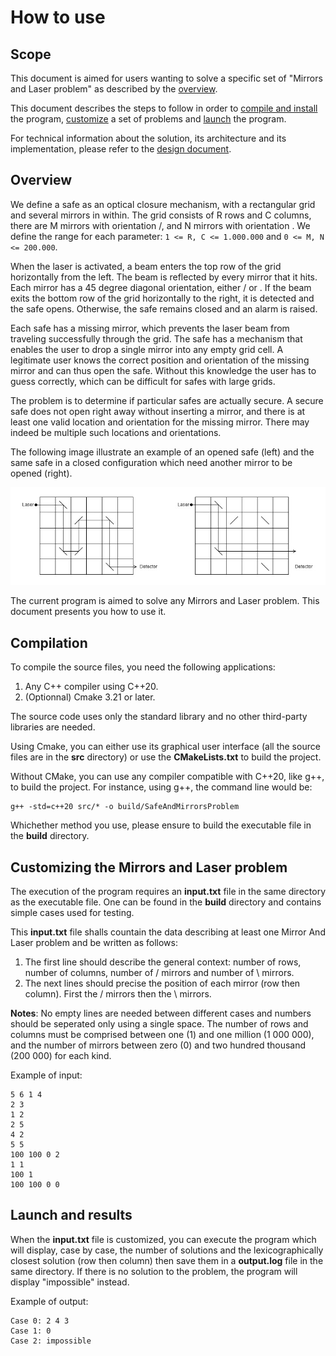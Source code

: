 How to use
==========

## Scope

This document is aimed for users wanting to solve a specific set of "Mirrors and Laser problem" as described by the [overview](#Overview).

This document describes the steps to follow in order to [compile and install](#Compilation) the program,
[customize](#Customizing-the-Mirrors-and-Laser-problem) a set of problems and [launch](#Launch-and-results) the program.

For technical information about the solution, its architecture and its implementation, please refer to the 
[design document](Documentation/SoftwareDesignDescription.md).

## Overview

We define a safe as an optical closure mechanism, with a rectangular grid and several mirrors in within.
The grid consists of R rows and  C columns, there are M mirrors with orientation /, and N mirrors with orientation \.
We define the range for each parameter: `1 <= R, C <= 1.000.000` and `0 <= M, N <= 200.000`.

When the laser is activated, a beam enters the top row of the grid horizontally from the left.
The beam is reflected by every mirror that it hits. Each mirror has a 45 degree diagonal orientation, either / or \.
If the beam exits the bottom row of the grid horizontally to the right, it is detected and the safe opens.
Otherwise, the safe remains closed and an alarm is raised.

Each safe has a missing mirror, which prevents the laser beam from traveling successfully through the grid.
The safe has a mechanism that enables the user to drop a single mirror into any empty grid cell.
A legitimate user knows the correct position and orientation of the missing mirror and can thus open the safe.
Without this knowledge the user has to guess correctly, which can be difficult for safes with large grids.

The problem is to determine if particular safes are actually secure. A secure safe does not open right away without
inserting a mirror, and there is at least one valid location and orientation for the missing mirror.
There may indeed be multiple such locations and orientations.

The following image illustrate an example of an opened safe (left) and the same safe in a closed configuration
which need another mirror to be opened (right).

<p align="center">
  <img src="Documentation/Img/Illustrations.jpg"  alt="Illustration"/>
</p>

The current program is aimed to solve any Mirrors and Laser problem. This document presents you how to use it.

## Compilation

To compile the source files, you need the following applications:

1. Any C++ compiler using C++20.
2. (Optionnal) Cmake 3.21 or later.

The source code uses only the standard library and no other third-party libraries are needed.

Using Cmake, you can either use its graphical user interface (all the source files are in the **src** directory) or use
the **CMakeLists.txt** to build the project.

Without CMake, you can use any compiler compatible with C++20, like g++, to build the project.
For instance, using g++, the command line would be:

```
g++ -std=c++20 src/* -o build/SafeAndMirrorsProblem
```

Whichether method you use, please ensure to build the executable file in the **build** directory.

## Customizing the Mirrors and Laser problem

The execution of the program requires an **input.txt** file in the same directory as the executable file.
One can be found in the **build** directory and contains simple cases used for testing.

This **input.txt** file shalls countain the data describing at least one Mirror And Laser problem and be written as
follows:

1. The first line should describe the general context: number of rows, number of columns, number of / mirrors and number of \ mirrors.
2. The next lines should precise the position of each mirror (row then column). First the / mirrors then the \ mirrors.

**Notes**: No empty lines are needed between different cases and numbers should be seperated only using a single space.
The number of rows and columns must be comprised between one (1) and one million (1 000 000), and the number of mirrors 
between zero (0) and two hundred thousand (200 000) for each kind.

Example of input:

```
5 6 1 4
2 3
1 2
2 5
4 2
5 5
100 100 0 2
1 1
100 1
100 100 0 0
```

## Launch and results

When the **input.txt** file is customized, you can execute the program which will display, case by case, the number
of solutions and the lexicographically closest solution (row then column) then save them in a **output.log** file 
in the same directory. If there is no solution to the problem, the program will display "impossible" instead.

Example of output:

```
Case 0: 2 4 3
Case 1: 0
Case 2: impossible
```
